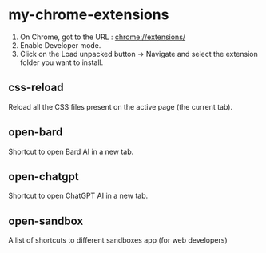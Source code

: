 # my-chrome-extensions

1. On Chrome, got to the URL : [chrome://extensions/](chrome://extensions/)
2. Enable Developer mode.
3. Click on the Load unpacked button → Navigate and select the extension folder you want to install.

##  css-reload
Reload all the CSS files present on the active page (the current tab).

##  open-bard
Shortcut to open Bard AI in a new tab.

##  open-chatgpt
Shortcut to open ChatGPT AI in a new tab.

##  open-sandbox
A list of shortcuts to different sandboxes app (for web developers)